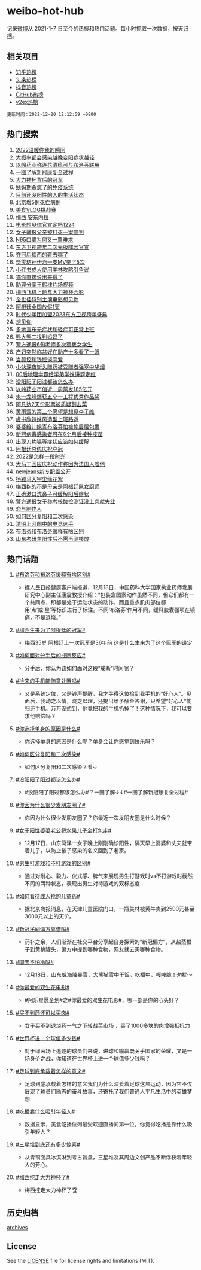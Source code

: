 # weibo-hot-hub

记录[微博](https://www.weibo.com)从 2021-1-7 日至今的热搜和热门话题。每小时抓取一次数据，按天[归档](archives)。

## 相关项目

- [知乎热榜](https://github.com/lonnyzhang423/zhihu-hot-hub)
- [头条热榜](https://github.com/lonnyzhang423/toutiao-hot-hub)
- [抖音热榜](https://github.com/lonnyzhang423/douyin-hot-hub)
- [GitHub热榜](https://github.com/lonnyzhang423/github-hot-hub)
- [v2ex热榜](https://github.com/lonnyzhang423/v2ex-hot-hub)


`更新时间：2022-12-20 12:12:59 +0800`

## 热门搜索

1. [2022温暖你我的瞬间](https://m.weibo.cn/search?containerid=100103type%3D1%26t%3D10%26q%3D%232022%E6%B8%A9%E6%9A%96%E4%BD%A0%E6%88%91%E7%9A%84%E7%9E%AC%E9%97%B4%23&stream_entry_id=51&isnewpage=1&extparam=seat%3D1%26dgr%3D0%26cate%3D10103%26pos%3D0%26c_type%3D51%26filter_type%3Drealtimehot%26display_time%3D1671509577%26pre_seqid%3D1671509577676018868213&luicode=10000011&lfid=106003type%253D25%2526t%253D3%2526disable_hot%253D1%2526filter_type%253Drealtimehot)
1. [大概率都会感染越晚变阳症状越轻](https://m.weibo.cn/search?containerid=100103type%3D1%26t%3D10%26q%3D%23%E5%A4%A7%E6%A6%82%E7%8E%87%E9%83%BD%E4%BC%9A%E6%84%9F%E6%9F%93%E8%B6%8A%E6%99%9A%E5%8F%98%E9%98%B3%E7%97%87%E7%8A%B6%E8%B6%8A%E8%BD%BB%23&stream_entry_id=31&isnewpage=1&extparam=seat%3D1%26dgr%3D0%26realpos%3D1%26pos%3D0%26c_type%3D31%26lcate%3D5001%26band_rank%3D1%26cate%3D5001%26flag%3D2%26q%3D%2523%25E5%25A4%25A7%25E6%25A6%2582%25E7%258E%2587%25E9%2583%25BD%25E4%25BC%259A%25E6%2584%259F%25E6%259F%2593%25E8%25B6%258A%25E6%2599%259A%25E5%258F%2598%25E9%2598%25B3%25E7%2597%2587%25E7%258A%25B6%25E8%25B6%258A%25E8%25BD%25BB%2523%26filter_type%3Drealtimehot%26display_time%3D1671509577%26pre_seqid%3D1671509577676018868213&luicode=10000011&lfid=106003type%253D25%2526t%253D3%2526disable_hot%253D1%2526filter_type%253Drealtimehot)
1. [以岭药业称连花清瘟可与布洛芬联用](https://m.weibo.cn/search?containerid=100103type%3D1%26t%3D10%26q%3D%23%E4%BB%A5%E5%B2%AD%E8%8D%AF%E4%B8%9A%E7%A7%B0%E8%BF%9E%E8%8A%B1%E6%B8%85%E7%98%9F%E5%8F%AF%E4%B8%8E%E5%B8%83%E6%B4%9B%E8%8A%AC%E8%81%94%E7%94%A8%23&stream_entry_id=31&isnewpage=1&extparam=seat%3D1%26dgr%3D0%26realpos%3D2%26pos%3D1%26c_type%3D31%26lcate%3D5001%26band_rank%3D2%26cate%3D5001%26flag%3D0%26q%3D%2523%25E4%25BB%25A5%25E5%25B2%25AD%25E8%258D%25AF%25E4%25B8%259A%25E7%25A7%25B0%25E8%25BF%259E%25E8%258A%25B1%25E6%25B8%2585%25E7%2598%259F%25E5%258F%25AF%25E4%25B8%258E%25E5%25B8%2583%25E6%25B4%259B%25E8%258A%25AC%25E8%2581%2594%25E7%2594%25A8%2523%26filter_type%3Drealtimehot%26display_time%3D1671509577%26pre_seqid%3D1671509577676018868213&luicode=10000011&lfid=106003type%253D25%2526t%253D3%2526disable_hot%253D1%2526filter_type%253Drealtimehot)
1. [一图了解新冠康复全过程](https://m.weibo.cn/search?containerid=100103type%3D1%26t%3D10%26q%3D%23%E4%B8%80%E5%9B%BE%E4%BA%86%E8%A7%A3%E6%96%B0%E5%86%A0%E5%BA%B7%E5%A4%8D%E5%85%A8%E8%BF%87%E7%A8%8B%23&stream_entry_id=31&isnewpage=1&extparam=seat%3D1%26dgr%3D0%26realpos%3D3%26pos%3D2%26c_type%3D31%26lcate%3D5001%26band_rank%3D3%26cate%3D5001%26flag%3D1%26q%3D%2523%25E4%25B8%2580%25E5%259B%25BE%25E4%25BA%2586%25E8%25A7%25A3%25E6%2596%25B0%25E5%2586%25A0%25E5%25BA%25B7%25E5%25A4%258D%25E5%2585%25A8%25E8%25BF%2587%25E7%25A8%258B%2523%26filter_type%3Drealtimehot%26display_time%3D1671509577%26pre_seqid%3D1671509577676018868213&luicode=10000011&lfid=106003type%253D25%2526t%253D3%2526disable_hot%253D1%2526filter_type%253Drealtimehot)
1. [大力神杯背后的冠军](https://m.weibo.cn/search?containerid=100103type%3D1%26t%3D10%26q%3D%23%E5%A4%A7%E5%8A%9B%E7%A5%9E%E6%9D%AF%E8%83%8C%E5%90%8E%E7%9A%84%E5%86%A0%E5%86%9B%23&stream_entry_id=31&isnewpage=1&extparam=seat%3D1%26dgr%3D0%26topic_ad%3D1%26pos%3D3%26c_type%3D31%26lcate%3D5001%26band_rank%3D4%26cate%3D5001%26adid%3D175389%26q%3D%2523%25E5%25A4%25A7%25E5%258A%259B%25E7%25A5%259E%25E6%259D%25AF%25E8%2583%258C%25E5%2590%258E%25E7%259A%2584%25E5%2586%25A0%25E5%2586%259B%2523%26filter_type%3Drealtimehot%26display_time%3D1671509577%26pre_seqid%3D1671509577676018868213&luicode=10000011&lfid=106003type%253D25%2526t%253D3%2526disable_hot%253D1%2526filter_type%253Drealtimehot)
1. [姨妈期杀疯了的免疫系统](https://m.weibo.cn/search?containerid=100103type%3D1%26t%3D10%26q%3D%23%E5%A7%A8%E5%A6%88%E6%9C%9F%E6%9D%80%E7%96%AF%E4%BA%86%E7%9A%84%E5%85%8D%E7%96%AB%E7%B3%BB%E7%BB%9F%23&stream_entry_id=31&isnewpage=1&extparam=seat%3D1%26dgr%3D0%26realpos%3D4%26pos%3D4%26c_type%3D31%26lcate%3D5001%26band_rank%3D4%26cate%3D5001%26flag%3D2%26q%3D%2523%25E5%25A7%25A8%25E5%25A6%2588%25E6%259C%259F%25E6%259D%2580%25E7%2596%25AF%25E4%25BA%2586%25E7%259A%2584%25E5%2585%258D%25E7%2596%25AB%25E7%25B3%25BB%25E7%25BB%259F%2523%26filter_type%3Drealtimehot%26display_time%3D1671509577%26pre_seqid%3D1671509577676018868213&luicode=10000011&lfid=106003type%253D25%2526t%253D3%2526disable_hot%253D1%2526filter_type%253Drealtimehot)
1. [目前还没阳性的人的生活状态](https://m.weibo.cn/search?containerid=100103type%3D1%26t%3D10%26q%3D%23%E7%9B%AE%E5%89%8D%E8%BF%98%E6%B2%A1%E9%98%B3%E6%80%A7%E7%9A%84%E4%BA%BA%E7%9A%84%E7%94%9F%E6%B4%BB%E7%8A%B6%E6%80%81%23&stream_entry_id=31&isnewpage=1&extparam=seat%3D1%26dgr%3D0%26realpos%3D5%26pos%3D5%26c_type%3D31%26lcate%3D5001%26band_rank%3D5%26cate%3D5001%26flag%3D16%26q%3D%2523%25E7%259B%25AE%25E5%2589%258D%25E8%25BF%2598%25E6%25B2%25A1%25E9%2598%25B3%25E6%2580%25A7%25E7%259A%2584%25E4%25BA%25BA%25E7%259A%2584%25E7%2594%259F%25E6%25B4%25BB%25E7%258A%25B6%25E6%2580%2581%2523%26filter_type%3Drealtimehot%26display_time%3D1671509577%26pre_seqid%3D1671509577676018868213&luicode=10000011&lfid=106003type%253D25%2526t%253D3%2526disable_hot%253D1%2526filter_type%253Drealtimehot)
1. [北京增5例死亡病例](https://m.weibo.cn/search?containerid=100103type%3D1%26t%3D10%26q%3D%23%E5%8C%97%E4%BA%AC%E5%A2%9E5%E4%BE%8B%E6%AD%BB%E4%BA%A1%E7%97%85%E4%BE%8B%23&stream_entry_id=31&isnewpage=1&extparam=seat%3D1%26dgr%3D0%26realpos%3D6%26pos%3D6%26c_type%3D31%26lcate%3D5001%26band_rank%3D6%26cate%3D5001%26flag%3D0%26q%3D%2523%25E5%258C%2597%25E4%25BA%25AC%25E5%25A2%259E5%25E4%25BE%258B%25E6%25AD%25BB%25E4%25BA%25A1%25E7%2597%2585%25E4%25BE%258B%2523%26filter_type%3Drealtimehot%26display_time%3D1671509577%26pre_seqid%3D1671509577676018868213&luicode=10000011&lfid=106003type%253D25%2526t%253D3%2526disable_hot%253D1%2526filter_type%253Drealtimehot)
1. [美食VLOG挑战赛](https://m.weibo.cn/search?containerid=100103type%3D1%26t%3D10%26q%3D%23%E7%BE%8E%E9%A3%9FVLOG%E6%8C%91%E6%88%98%E8%B5%9B%23&stream_entry_id=31&isnewpage=1&extparam=seat%3D1%26dgr%3D0%26pos%3D7%26c_type%3D31%26lcate%3D5001%26band_rank%3D7%26cate%3D5001%26adid%3D175484%26q%3D%2523%25E7%25BE%258E%25E9%25A3%259FVLOG%25E6%258C%2591%25E6%2588%2598%25E8%25B5%259B%2523%26filter_type%3Drealtimehot%26display_time%3D1671509577%26pre_seqid%3D1671509577676018868213&luicode=10000011&lfid=106003type%253D25%2526t%253D3%2526disable_hot%253D1%2526filter_type%253Drealtimehot)
1. [梅西 安东内拉](https://m.weibo.cn/search?containerid=100103type%3D1%26t%3D10%26q%3D%E6%A2%85%E8%A5%BF+%E5%AE%89%E4%B8%9C%E5%86%85%E6%8B%89&stream_entry_id=31&isnewpage=1&extparam=seat%3D1%26dgr%3D0%26realpos%3D7%26pos%3D8%26c_type%3D31%26lcate%3D5001%26band_rank%3D7%26cate%3D5001%26flag%3D0%26q%3D%25E6%25A2%2585%25E8%25A5%25BF%2520%25E5%25AE%2589%25E4%25B8%259C%25E5%2586%2585%25E6%258B%2589%26filter_type%3Drealtimehot%26display_time%3D1671509577%26pre_seqid%3D1671509577676018868213&luicode=10000011&lfid=106003type%253D25%2526t%253D3%2526disable_hot%253D1%2526filter_type%253Drealtimehot)
1. [电影想见你官宣定档1224](https://m.weibo.cn/search?containerid=100103type%3D1%26t%3D10%26q%3D%23%E7%94%B5%E5%BD%B1%E6%83%B3%E8%A7%81%E4%BD%A0%E5%AE%98%E5%AE%A3%E5%AE%9A%E6%A1%A31224%23&stream_entry_id=31&isnewpage=1&extparam=seat%3D1%26dgr%3D0%26realpos%3D8%26pos%3D9%26c_type%3D31%26lcate%3D5001%26band_rank%3D8%26cate%3D5001%26flag%3D0%26q%3D%2523%25E7%2594%25B5%25E5%25BD%25B1%25E6%2583%25B3%25E8%25A7%2581%25E4%25BD%25A0%25E5%25AE%2598%25E5%25AE%25A3%25E5%25AE%259A%25E6%25A1%25A31224%2523%26filter_type%3Drealtimehot%26display_time%3D1671509577%26pre_seqid%3D1671509577676018868213&luicode=10000011&lfid=106003type%253D25%2526t%253D3%2526disable_hot%253D1%2526filter_type%253Drealtimehot)
1. [女子举报父亲被打死一案宣判](https://m.weibo.cn/search?containerid=100103type%3D1%26t%3D10%26q%3D%23%E5%A5%B3%E5%AD%90%E4%B8%BE%E6%8A%A5%E7%88%B6%E4%BA%B2%E8%A2%AB%E6%89%93%E6%AD%BB%E4%B8%80%E6%A1%88%E5%AE%A3%E5%88%A4%23&stream_entry_id=31&isnewpage=1&extparam=seat%3D1%26dgr%3D0%26realpos%3D9%26pos%3D10%26c_type%3D31%26lcate%3D5001%26band_rank%3D9%26cate%3D5001%26flag%3D1%26q%3D%2523%25E5%25A5%25B3%25E5%25AD%2590%25E4%25B8%25BE%25E6%258A%25A5%25E7%2588%25B6%25E4%25BA%25B2%25E8%25A2%25AB%25E6%2589%2593%25E6%25AD%25BB%25E4%25B8%2580%25E6%25A1%2588%25E5%25AE%25A3%25E5%2588%25A4%2523%26filter_type%3Drealtimehot%26display_time%3D1671509577%26pre_seqid%3D1671509577676018868213&luicode=10000011&lfid=106003type%253D25%2526t%253D3%2526disable_hot%253D1%2526filter_type%253Drealtimehot)
1. [N95口罩为何又一罩难求](https://m.weibo.cn/search?containerid=100103type%3D1%26t%3D10%26q%3D%23N95%E5%8F%A3%E7%BD%A9%E4%B8%BA%E4%BD%95%E5%8F%88%E4%B8%80%E7%BD%A9%E9%9A%BE%E6%B1%82%23&stream_entry_id=31&isnewpage=1&extparam=seat%3D1%26dgr%3D0%26realpos%3D10%26pos%3D11%26c_type%3D31%26lcate%3D5001%26band_rank%3D10%26cate%3D5001%26flag%3D1%26q%3D%2523N95%25E5%258F%25A3%25E7%25BD%25A9%25E4%25B8%25BA%25E4%25BD%2595%25E5%258F%2588%25E4%25B8%2580%25E7%25BD%25A9%25E9%259A%25BE%25E6%25B1%2582%2523%26filter_type%3Drealtimehot%26display_time%3D1671509577%26pre_seqid%3D1671509577676018868213&luicode=10000011&lfid=106003type%253D25%2526t%253D3%2526disable_hot%253D1%2526filter_type%253Drealtimehot)
1. [东方卫视跨年二次元版阵容官宣](https://m.weibo.cn/search?containerid=100103type%3D1%26t%3D10%26q%3D%23%E4%B8%9C%E6%96%B9%E5%8D%AB%E8%A7%86%E8%B7%A8%E5%B9%B4%E4%BA%8C%E6%AC%A1%E5%85%83%E7%89%88%E9%98%B5%E5%AE%B9%E5%AE%98%E5%AE%A3%23&stream_entry_id=31&isnewpage=1&extparam=seat%3D1%26dgr%3D0%26realpos%3D11%26pos%3D12%26c_type%3D31%26lcate%3D5001%26band_rank%3D11%26cate%3D5001%26flag%3D1%26q%3D%2523%25E4%25B8%259C%25E6%2596%25B9%25E5%258D%25AB%25E8%25A7%2586%25E8%25B7%25A8%25E5%25B9%25B4%25E4%25BA%258C%25E6%25AC%25A1%25E5%2585%2583%25E7%2589%2588%25E9%2598%25B5%25E5%25AE%25B9%25E5%25AE%2598%25E5%25AE%25A3%2523%26filter_type%3Drealtimehot%26display_time%3D1671509577%26pre_seqid%3D1671509577676018868213&luicode=10000011&lfid=106003type%253D25%2526t%253D3%2526disable_hot%253D1%2526filter_type%253Drealtimehot)
1. [夺冠后梅西的鞋去哪了](https://m.weibo.cn/search?containerid=100103type%3D1%26t%3D10%26q%3D%23%E5%A4%BA%E5%86%A0%E5%90%8E%E6%A2%85%E8%A5%BF%E7%9A%84%E9%9E%8B%E5%8E%BB%E5%93%AA%E4%BA%86%23&stream_entry_id=31&isnewpage=1&extparam=seat%3D1%26dgr%3D0%26realpos%3D12%26pos%3D13%26c_type%3D31%26lcate%3D5001%26band_rank%3D12%26cate%3D5001%26flag%3D1%26q%3D%2523%25E5%25A4%25BA%25E5%2586%25A0%25E5%2590%258E%25E6%25A2%2585%25E8%25A5%25BF%25E7%259A%2584%25E9%259E%258B%25E5%258E%25BB%25E5%2593%25AA%25E4%25BA%2586%2523%26filter_type%3Drealtimehot%26display_time%3D1671509577%26pre_seqid%3D1671509577676018868213&luicode=10000011&lfid=106003type%253D25%2526t%253D3%2526disable_hot%253D1%2526filter_type%253Drealtimehot)
1. [毕雯珺孙伊涵一支MV亲了5次](https://m.weibo.cn/search?containerid=100103type%3D1%26t%3D10%26q%3D%23%E6%AF%95%E9%9B%AF%E7%8F%BA%E5%AD%99%E4%BC%8A%E6%B6%B5%E4%B8%80%E6%94%AFMV%E4%BA%B2%E4%BA%865%E6%AC%A1%23&stream_entry_id=31&isnewpage=1&extparam=seat%3D1%26dgr%3D0%26realpos%3D13%26pos%3D14%26c_type%3D31%26lcate%3D5001%26band_rank%3D13%26cate%3D5001%26flag%3D1%26q%3D%2523%25E6%25AF%2595%25E9%259B%25AF%25E7%258F%25BA%25E5%25AD%2599%25E4%25BC%258A%25E6%25B6%25B5%25E4%25B8%2580%25E6%2594%25AFMV%25E4%25BA%25B2%25E4%25BA%25865%25E6%25AC%25A1%2523%26filter_type%3Drealtimehot%26display_time%3D1671509577%26pre_seqid%3D1671509577676018868213&luicode=10000011&lfid=106003type%253D25%2526t%253D3%2526disable_hot%253D1%2526filter_type%253Drealtimehot)
1. [小红书成人使用美林攻略引争议](https://m.weibo.cn/search?containerid=100103type%3D1%26t%3D10%26q%3D%23%E5%B0%8F%E7%BA%A2%E4%B9%A6%E6%88%90%E4%BA%BA%E4%BD%BF%E7%94%A8%E7%BE%8E%E6%9E%97%E6%94%BB%E7%95%A5%E5%BC%95%E4%BA%89%E8%AE%AE%23&stream_entry_id=31&isnewpage=1&extparam=seat%3D1%26dgr%3D0%26realpos%3D14%26pos%3D15%26c_type%3D31%26lcate%3D5001%26band_rank%3D14%26cate%3D5001%26flag%3D2%26q%3D%2523%25E5%25B0%258F%25E7%25BA%25A2%25E4%25B9%25A6%25E6%2588%2590%25E4%25BA%25BA%25E4%25BD%25BF%25E7%2594%25A8%25E7%25BE%258E%25E6%259E%2597%25E6%2594%25BB%25E7%2595%25A5%25E5%25BC%2595%25E4%25BA%2589%25E8%25AE%25AE%2523%26filter_type%3Drealtimehot%26display_time%3D1671509577%26pre_seqid%3D1671509577676018868213&luicode=10000011&lfid=106003type%253D25%2526t%253D3%2526disable_hot%253D1%2526filter_type%253Drealtimehot)
1. [猫你直接说出来得了](https://m.weibo.cn/search?containerid=100103type%3D1%26t%3D10%26q%3D%23%E7%8C%AB%E4%BD%A0%E7%9B%B4%E6%8E%A5%E8%AF%B4%E5%87%BA%E6%9D%A5%E5%BE%97%E4%BA%86%23&stream_entry_id=31&isnewpage=1&extparam=seat%3D1%26dgr%3D0%26realpos%3D15%26pos%3D16%26c_type%3D31%26lcate%3D5001%26band_rank%3D15%26cate%3D5001%26flag%3D1%26q%3D%2523%25E7%258C%25AB%25E4%25BD%25A0%25E7%259B%25B4%25E6%258E%25A5%25E8%25AF%25B4%25E5%2587%25BA%25E6%259D%25A5%25E5%25BE%2597%25E4%25BA%2586%2523%26filter_type%3Drealtimehot%26display_time%3D1671509577%26pre_seqid%3D1671509577676018868213&luicode=10000011&lfid=106003type%253D25%2526t%253D3%2526disable_hot%253D1%2526filter_type%253Drealtimehot)
1. [助理分享王鹤棣片场视频](https://m.weibo.cn/search?containerid=100103type%3D1%26t%3D10%26q%3D%23%E5%8A%A9%E7%90%86%E5%88%86%E4%BA%AB%E7%8E%8B%E9%B9%A4%E6%A3%A3%E7%89%87%E5%9C%BA%E8%A7%86%E9%A2%91%23&stream_entry_id=31&isnewpage=1&extparam=seat%3D1%26dgr%3D0%26realpos%3D16%26pos%3D17%26c_type%3D31%26lcate%3D5001%26band_rank%3D16%26cate%3D5001%26flag%3D1%26q%3D%2523%25E5%258A%25A9%25E7%2590%2586%25E5%2588%2586%25E4%25BA%25AB%25E7%258E%258B%25E9%25B9%25A4%25E6%25A3%25A3%25E7%2589%2587%25E5%259C%25BA%25E8%25A7%2586%25E9%25A2%2591%2523%26filter_type%3Drealtimehot%26display_time%3D1671509577%26pre_seqid%3D1671509577676018868213&luicode=10000011&lfid=106003type%253D25%2526t%253D3%2526disable_hot%253D1%2526filter_type%253Drealtimehot)
1. [梅西飞机上晒与大力神杯合影](https://m.weibo.cn/search?containerid=100103type%3D1%26t%3D10%26q%3D%23%E6%A2%85%E8%A5%BF%E9%A3%9E%E6%9C%BA%E4%B8%8A%E6%99%92%E4%B8%8E%E5%A4%A7%E5%8A%9B%E7%A5%9E%E6%9D%AF%E5%90%88%E5%BD%B1%23&stream_entry_id=31&isnewpage=1&extparam=seat%3D1%26dgr%3D0%26realpos%3D17%26pos%3D18%26c_type%3D31%26lcate%3D5001%26band_rank%3D17%26cate%3D5001%26flag%3D0%26q%3D%2523%25E6%25A2%2585%25E8%25A5%25BF%25E9%25A3%259E%25E6%259C%25BA%25E4%25B8%258A%25E6%2599%2592%25E4%25B8%258E%25E5%25A4%25A7%25E5%258A%259B%25E7%25A5%259E%25E6%259D%25AF%25E5%2590%2588%25E5%25BD%25B1%2523%26filter_type%3Drealtimehot%26display_time%3D1671509577%26pre_seqid%3D1671509577676018868213&luicode=10000011&lfid=106003type%253D25%2526t%253D3%2526disable_hot%253D1%2526filter_type%253Drealtimehot)
1. [金世佳特别主演电影想见你](https://m.weibo.cn/search?containerid=100103type%3D1%26t%3D10%26q%3D%23%E9%87%91%E4%B8%96%E4%BD%B3%E7%89%B9%E5%88%AB%E4%B8%BB%E6%BC%94%E7%94%B5%E5%BD%B1%E6%83%B3%E8%A7%81%E4%BD%A0%23&stream_entry_id=31&isnewpage=1&extparam=seat%3D1%26dgr%3D0%26realpos%3D18%26pos%3D19%26c_type%3D31%26lcate%3D5001%26band_rank%3D18%26cate%3D5001%26flag%3D0%26q%3D%2523%25E9%2587%2591%25E4%25B8%2596%25E4%25BD%25B3%25E7%2589%25B9%25E5%2588%25AB%25E4%25B8%25BB%25E6%25BC%2594%25E7%2594%25B5%25E5%25BD%25B1%25E6%2583%25B3%25E8%25A7%2581%25E4%25BD%25A0%2523%26filter_type%3Drealtimehot%26display_time%3D1671509577%26pre_seqid%3D1671509577676018868213&luicode=10000011&lfid=106003type%253D25%2526t%253D3%2526disable_hot%253D1%2526filter_type%253Drealtimehot)
1. [阿根廷全国放假1天](https://m.weibo.cn/search?containerid=100103type%3D1%26t%3D10%26q%3D%23%E9%98%BF%E6%A0%B9%E5%BB%B7%E5%85%A8%E5%9B%BD%E6%94%BE%E5%81%871%E5%A4%A9%23&stream_entry_id=31&isnewpage=1&extparam=seat%3D1%26dgr%3D0%26realpos%3D19%26pos%3D20%26c_type%3D31%26lcate%3D5001%26band_rank%3D19%26cate%3D5001%26flag%3D0%26q%3D%2523%25E9%2598%25BF%25E6%25A0%25B9%25E5%25BB%25B7%25E5%2585%25A8%25E5%259B%25BD%25E6%2594%25BE%25E5%2581%25871%25E5%25A4%25A9%2523%26filter_type%3Drealtimehot%26display_time%3D1671509577%26pre_seqid%3D1671509577676018868213&luicode=10000011&lfid=106003type%253D25%2526t%253D3%2526disable_hot%253D1%2526filter_type%253Drealtimehot)
1. [时代少年团加盟2023东方卫视跨年盛典](https://m.weibo.cn/search?containerid=100103type%3D1%26t%3D10%26q%3D%23%E6%97%B6%E4%BB%A3%E5%B0%91%E5%B9%B4%E5%9B%A2%E5%8A%A0%E7%9B%9F2023%E4%B8%9C%E6%96%B9%E5%8D%AB%E8%A7%86%E8%B7%A8%E5%B9%B4%E7%9B%9B%E5%85%B8%23&stream_entry_id=31&isnewpage=1&extparam=seat%3D1%26dgr%3D0%26realpos%3D20%26pos%3D21%26c_type%3D31%26lcate%3D5001%26band_rank%3D20%26cate%3D5001%26flag%3D1%26q%3D%2523%25E6%2597%25B6%25E4%25BB%25A3%25E5%25B0%2591%25E5%25B9%25B4%25E5%259B%25A2%25E5%258A%25A0%25E7%259B%259F2023%25E4%25B8%259C%25E6%2596%25B9%25E5%258D%25AB%25E8%25A7%2586%25E8%25B7%25A8%25E5%25B9%25B4%25E7%259B%259B%25E5%2585%25B8%2523%26filter_type%3Drealtimehot%26display_time%3D1671509577%26pre_seqid%3D1671509577676018868213&luicode=10000011&lfid=106003type%253D25%2526t%253D3%2526disable_hot%253D1%2526filter_type%253Drealtimehot)
1. [想见你](https://m.weibo.cn/search?containerid=100103type%3D1%26t%3D10%26q%3D%E6%83%B3%E8%A7%81%E4%BD%A0&stream_entry_id=31&isnewpage=1&extparam=seat%3D1%26dgr%3D0%26realpos%3D21%26pos%3D22%26c_type%3D31%26lcate%3D5001%26band_rank%3D21%26cate%3D5001%26flag%3D0%26q%3D%25E6%2583%25B3%25E8%25A7%2581%25E4%25BD%25A0%26filter_type%3Drealtimehot%26display_time%3D1671509577%26pre_seqid%3D1671509577676018868213&luicode=10000011&lfid=106003type%253D25%2526t%253D3%2526disable_hot%253D1%2526filter_type%253Drealtimehot)
1. [多地宣布无症状和轻症可正常上班](https://m.weibo.cn/search?containerid=100103type%3D1%26t%3D10%26q%3D%23%E5%A4%9A%E5%9C%B0%E5%AE%A3%E5%B8%83%E6%97%A0%E7%97%87%E7%8A%B6%E5%92%8C%E8%BD%BB%E7%97%87%E5%8F%AF%E6%AD%A3%E5%B8%B8%E4%B8%8A%E7%8F%AD%23&stream_entry_id=31&isnewpage=1&extparam=seat%3D1%26dgr%3D0%26realpos%3D22%26pos%3D23%26c_type%3D31%26lcate%3D5001%26band_rank%3D22%26cate%3D5001%26flag%3D0%26q%3D%2523%25E5%25A4%259A%25E5%259C%25B0%25E5%25AE%25A3%25E5%25B8%2583%25E6%2597%25A0%25E7%2597%2587%25E7%258A%25B6%25E5%2592%258C%25E8%25BD%25BB%25E7%2597%2587%25E5%258F%25AF%25E6%25AD%25A3%25E5%25B8%25B8%25E4%25B8%258A%25E7%258F%25AD%2523%26filter_type%3Drealtimehot%26display_time%3D1671509577%26pre_seqid%3D1671509577676018868213&luicode=10000011&lfid=106003type%253D25%2526t%253D3%2526disable_hot%253D1%2526filter_type%253Drealtimehot)
1. [熊大熊二找到妈妈了](https://m.weibo.cn/search?containerid=100103type%3D1%26t%3D10%26q%3D%23%E7%86%8A%E5%A4%A7%E7%86%8A%E4%BA%8C%E6%89%BE%E5%88%B0%E5%A6%88%E5%A6%88%E4%BA%86%23&stream_entry_id=31&isnewpage=1&extparam=seat%3D1%26dgr%3D0%26realpos%3D23%26pos%3D24%26c_type%3D31%26lcate%3D5001%26band_rank%3D23%26cate%3D5001%26flag%3D1%26q%3D%2523%25E7%2586%258A%25E5%25A4%25A7%25E7%2586%258A%25E4%25BA%258C%25E6%2589%25BE%25E5%2588%25B0%25E5%25A6%2588%25E5%25A6%2588%25E4%25BA%2586%2523%26filter_type%3Drealtimehot%26display_time%3D1671509577%26pre_seqid%3D1671509577676018868213&luicode=10000011&lfid=106003type%253D25%2526t%253D3%2526disable_hot%253D1%2526filter_type%253Drealtimehot)
1. [警方通报6旬老师多次猥亵女学生](https://m.weibo.cn/search?containerid=100103type%3D1%26t%3D10%26q%3D%23%E8%AD%A6%E6%96%B9%E9%80%9A%E6%8A%A56%E6%97%AC%E8%80%81%E5%B8%88%E5%A4%9A%E6%AC%A1%E7%8C%A5%E4%BA%B5%E5%A5%B3%E5%AD%A6%E7%94%9F%23&stream_entry_id=31&isnewpage=1&extparam=seat%3D1%26dgr%3D0%26realpos%3D24%26pos%3D25%26c_type%3D31%26lcate%3D5001%26band_rank%3D24%26cate%3D5001%26flag%3D1%26q%3D%2523%25E8%25AD%25A6%25E6%2596%25B9%25E9%2580%259A%25E6%258A%25A56%25E6%2597%25AC%25E8%2580%2581%25E5%25B8%2588%25E5%25A4%259A%25E6%25AC%25A1%25E7%258C%25A5%25E4%25BA%25B5%25E5%25A5%25B3%25E5%25AD%25A6%25E7%2594%259F%2523%26filter_type%3Drealtimehot%26display_time%3D1671509577%26pre_seqid%3D1671509577676018868213&luicode=10000011&lfid=106003type%253D25%2526t%253D3%2526disable_hot%253D1%2526filter_type%253Drealtimehot)
1. [产妇突然临盆好在助产士多看了一眼](https://m.weibo.cn/search?containerid=100103type%3D1%26t%3D10%26q%3D%23%E4%BA%A7%E5%A6%87%E7%AA%81%E7%84%B6%E4%B8%B4%E7%9B%86%E5%A5%BD%E5%9C%A8%E5%8A%A9%E4%BA%A7%E5%A3%AB%E5%A4%9A%E7%9C%8B%E4%BA%86%E4%B8%80%E7%9C%BC%23&stream_entry_id=31&isnewpage=1&extparam=seat%3D1%26dgr%3D0%26realpos%3D25%26pos%3D26%26c_type%3D31%26lcate%3D5001%26band_rank%3D25%26cate%3D5001%26flag%3D0%26q%3D%2523%25E4%25BA%25A7%25E5%25A6%2587%25E7%25AA%2581%25E7%2584%25B6%25E4%25B8%25B4%25E7%259B%2586%25E5%25A5%25BD%25E5%259C%25A8%25E5%258A%25A9%25E4%25BA%25A7%25E5%25A3%25AB%25E5%25A4%259A%25E7%259C%258B%25E4%25BA%2586%25E4%25B8%2580%25E7%259C%25BC%2523%26filter_type%3Drealtimehot%26display_time%3D1671509577%26pre_seqid%3D1671509577676018868213&luicode=10000011&lfid=106003type%253D25%2526t%253D3%2526disable_hot%253D1%2526filter_type%253Drealtimehot)
1. [当颜控和钱控谈恋爱](https://m.weibo.cn/search?containerid=100103type%3D1%26t%3D10%26q%3D%23%E5%BD%93%E9%A2%9C%E6%8E%A7%E5%92%8C%E9%92%B1%E6%8E%A7%E8%B0%88%E6%81%8B%E7%88%B1%23&stream_entry_id=31&isnewpage=1&extparam=seat%3D1%26dgr%3D0%26realpos%3D26%26pos%3D27%26c_type%3D31%26lcate%3D5001%26band_rank%3D26%26cate%3D5001%26flag%3D0%26q%3D%2523%25E5%25BD%2593%25E9%25A2%259C%25E6%258E%25A7%25E5%2592%258C%25E9%2592%25B1%25E6%258E%25A7%25E8%25B0%2588%25E6%2581%258B%25E7%2588%25B1%2523%26filter_type%3Drealtimehot%26display_time%3D1671509577%26pre_seqid%3D1671509577676018868213&luicode=10000011&lfid=106003type%253D25%2526t%253D3%2526disable_hot%253D1%2526filter_type%253Drealtimehot)
1. [小伙深夜街头赠药被受赠者强塞中华烟](https://m.weibo.cn/search?containerid=100103type%3D1%26t%3D10%26q%3D%23%E5%B0%8F%E4%BC%99%E6%B7%B1%E5%A4%9C%E8%A1%97%E5%A4%B4%E8%B5%A0%E8%8D%AF%E8%A2%AB%E5%8F%97%E8%B5%A0%E8%80%85%E5%BC%BA%E5%A1%9E%E4%B8%AD%E5%8D%8E%E7%83%9F%23&stream_entry_id=31&isnewpage=1&extparam=seat%3D1%26dgr%3D0%26realpos%3D27%26pos%3D28%26c_type%3D31%26lcate%3D5001%26band_rank%3D27%26cate%3D5001%26flag%3D0%26q%3D%2523%25E5%25B0%258F%25E4%25BC%2599%25E6%25B7%25B1%25E5%25A4%259C%25E8%25A1%2597%25E5%25A4%25B4%25E8%25B5%25A0%25E8%258D%25AF%25E8%25A2%25AB%25E5%258F%2597%25E8%25B5%25A0%25E8%2580%2585%25E5%25BC%25BA%25E5%25A1%259E%25E4%25B8%25AD%25E5%258D%258E%25E7%2583%259F%2523%26filter_type%3Drealtimehot%26display_time%3D1671509577%26pre_seqid%3D1671509577676018868213&luicode=10000011&lfid=106003type%253D25%2526t%253D3%2526disable_hot%253D1%2526filter_type%253Drealtimehot)
1. [00后地理学霸给学弟学妹讲题走红](https://m.weibo.cn/search?containerid=100103type%3D1%26t%3D10%26q%3D%2300%E5%90%8E%E5%9C%B0%E7%90%86%E5%AD%A6%E9%9C%B8%E7%BB%99%E5%AD%A6%E5%BC%9F%E5%AD%A6%E5%A6%B9%E8%AE%B2%E9%A2%98%E8%B5%B0%E7%BA%A2%23&stream_entry_id=31&isnewpage=1&extparam=seat%3D1%26dgr%3D0%26realpos%3D28%26pos%3D29%26c_type%3D31%26lcate%3D5001%26band_rank%3D28%26cate%3D5001%26flag%3D1%26q%3D%252300%25E5%2590%258E%25E5%259C%25B0%25E7%2590%2586%25E5%25AD%25A6%25E9%259C%25B8%25E7%25BB%2599%25E5%25AD%25A6%25E5%25BC%259F%25E5%25AD%25A6%25E5%25A6%25B9%25E8%25AE%25B2%25E9%25A2%2598%25E8%25B5%25B0%25E7%25BA%25A2%2523%26filter_type%3Drealtimehot%26display_time%3D1671509577%26pre_seqid%3D1671509577676018868213&luicode=10000011&lfid=106003type%253D25%2526t%253D3%2526disable_hot%253D1%2526filter_type%253Drealtimehot)
1. [没阳阳了阳过都该怎么办](https://m.weibo.cn/search?containerid=100103type%3D1%26t%3D10%26q%3D%23%E6%B2%A1%E9%98%B3%E9%98%B3%E4%BA%86%E9%98%B3%E8%BF%87%E9%83%BD%E8%AF%A5%E6%80%8E%E4%B9%88%E5%8A%9E%23&stream_entry_id=31&isnewpage=1&extparam=seat%3D1%26dgr%3D0%26realpos%3D29%26pos%3D30%26c_type%3D31%26lcate%3D5001%26band_rank%3D29%26cate%3D5001%26flag%3D0%26q%3D%2523%25E6%25B2%25A1%25E9%2598%25B3%25E9%2598%25B3%25E4%25BA%2586%25E9%2598%25B3%25E8%25BF%2587%25E9%2583%25BD%25E8%25AF%25A5%25E6%2580%258E%25E4%25B9%2588%25E5%258A%259E%2523%26filter_type%3Drealtimehot%26display_time%3D1671509577%26pre_seqid%3D1671509577676018868213&luicode=10000011&lfid=106003type%253D25%2526t%253D3%2526disable_hot%253D1%2526filter_type%253Drealtimehot)
1. [以岭药业市值近一周蒸发185亿元](https://m.weibo.cn/search?containerid=100103type%3D1%26t%3D10%26q%3D%23%E4%BB%A5%E5%B2%AD%E8%8D%AF%E4%B8%9A%E5%B8%82%E5%80%BC%E8%BF%91%E4%B8%80%E5%91%A8%E8%92%B8%E5%8F%91185%E4%BA%BF%E5%85%83%23&stream_entry_id=31&isnewpage=1&extparam=seat%3D1%26dgr%3D0%26realpos%3D30%26pos%3D31%26c_type%3D31%26lcate%3D5001%26band_rank%3D30%26cate%3D5001%26flag%3D0%26q%3D%2523%25E4%25BB%25A5%25E5%25B2%25AD%25E8%258D%25AF%25E4%25B8%259A%25E5%25B8%2582%25E5%2580%25BC%25E8%25BF%2591%25E4%25B8%2580%25E5%2591%25A8%25E8%2592%25B8%25E5%258F%2591185%25E4%25BA%25BF%25E5%2585%2583%2523%26filter_type%3Drealtimehot%26display_time%3D1671509577%26pre_seqid%3D1671509577676018868213&luicode=10000011&lfid=106003type%253D25%2526t%253D3%2526disable_hot%253D1%2526filter_type%253Drealtimehot)
1. [朱一龙峰爆获五个一工程优秀作品奖](https://m.weibo.cn/search?containerid=100103type%3D1%26t%3D10%26q%3D%23%E6%9C%B1%E4%B8%80%E9%BE%99%E5%B3%B0%E7%88%86%E8%8E%B7%E4%BA%94%E4%B8%AA%E4%B8%80%E5%B7%A5%E7%A8%8B%E4%BC%98%E7%A7%80%E4%BD%9C%E5%93%81%E5%A5%96%23&stream_entry_id=31&isnewpage=1&extparam=seat%3D1%26dgr%3D0%26realpos%3D31%26pos%3D32%26c_type%3D31%26lcate%3D5001%26band_rank%3D31%26cate%3D5001%26flag%3D1%26q%3D%2523%25E6%259C%25B1%25E4%25B8%2580%25E9%25BE%2599%25E5%25B3%25B0%25E7%2588%2586%25E8%258E%25B7%25E4%25BA%2594%25E4%25B8%25AA%25E4%25B8%2580%25E5%25B7%25A5%25E7%25A8%258B%25E4%25BC%2598%25E7%25A7%2580%25E4%25BD%259C%25E5%2593%2581%25E5%25A5%2596%2523%26filter_type%3Drealtimehot%26display_time%3D1671509577%26pre_seqid%3D1671509577676018868213&luicode=10000011&lfid=106003type%253D25%2526t%253D3%2526disable_hot%253D1%2526filter_type%253Drealtimehot)
1. [阿凡达2天价影票被质疑割韭菜](https://m.weibo.cn/search?containerid=100103type%3D1%26t%3D10%26q%3D%23%E9%98%BF%E5%87%A1%E8%BE%BE2%E5%A4%A9%E4%BB%B7%E5%BD%B1%E7%A5%A8%E8%A2%AB%E8%B4%A8%E7%96%91%E5%89%B2%E9%9F%AD%E8%8F%9C%23&stream_entry_id=31&isnewpage=1&extparam=seat%3D1%26dgr%3D0%26realpos%3D32%26pos%3D33%26c_type%3D31%26lcate%3D5001%26band_rank%3D32%26cate%3D5001%26flag%3D1%26q%3D%2523%25E9%2598%25BF%25E5%2587%25A1%25E8%25BE%25BE2%25E5%25A4%25A9%25E4%25BB%25B7%25E5%25BD%25B1%25E7%25A5%25A8%25E8%25A2%25AB%25E8%25B4%25A8%25E7%2596%2591%25E5%2589%25B2%25E9%259F%25AD%25E8%258F%259C%2523%26filter_type%3Drealtimehot%26display_time%3D1671509577%26pre_seqid%3D1671509577676018868213&luicode=10000011&lfid=106003type%253D25%2526t%253D3%2526disable_hot%253D1%2526filter_type%253Drealtimehot)
1. [黄雨萱的第三个愿望是想见李子维](https://m.weibo.cn/search?containerid=100103type%3D1%26t%3D10%26q%3D%23%E9%BB%84%E9%9B%A8%E8%90%B1%E7%9A%84%E7%AC%AC%E4%B8%89%E4%B8%AA%E6%84%BF%E6%9C%9B%E6%98%AF%E6%83%B3%E8%A7%81%E6%9D%8E%E5%AD%90%E7%BB%B4%23&stream_entry_id=31&isnewpage=1&extparam=seat%3D1%26dgr%3D0%26realpos%3D33%26pos%3D34%26c_type%3D31%26lcate%3D5001%26band_rank%3D33%26cate%3D5001%26flag%3D1%26q%3D%2523%25E9%25BB%2584%25E9%259B%25A8%25E8%2590%25B1%25E7%259A%2584%25E7%25AC%25AC%25E4%25B8%2589%25E4%25B8%25AA%25E6%2584%25BF%25E6%259C%259B%25E6%2598%25AF%25E6%2583%25B3%25E8%25A7%2581%25E6%259D%258E%25E5%25AD%2590%25E7%25BB%25B4%2523%26filter_type%3Drealtimehot%26display_time%3D1671509577%26pre_seqid%3D1671509577676018868213&luicode=10000011&lfid=106003type%253D25%2526t%253D3%2526disable_hot%253D1%2526filter_type%253Drealtimehot)
1. [虞书欣辣妹风造型上班路透](https://m.weibo.cn/search?containerid=100103type%3D1%26t%3D10%26q%3D%23%E8%99%9E%E4%B9%A6%E6%AC%A3%E8%BE%A3%E5%A6%B9%E9%A3%8E%E9%80%A0%E5%9E%8B%E4%B8%8A%E7%8F%AD%E8%B7%AF%E9%80%8F%23&stream_entry_id=31&isnewpage=1&extparam=seat%3D1%26dgr%3D0%26realpos%3D34%26pos%3D35%26c_type%3D31%26lcate%3D5001%26band_rank%3D34%26cate%3D5001%26flag%3D1%26q%3D%2523%25E8%2599%259E%25E4%25B9%25A6%25E6%25AC%25A3%25E8%25BE%25A3%25E5%25A6%25B9%25E9%25A3%258E%25E9%2580%25A0%25E5%259E%258B%25E4%25B8%258A%25E7%258F%25AD%25E8%25B7%25AF%25E9%2580%258F%2523%26filter_type%3Drealtimehot%26display_time%3D1671509577%26pre_seqid%3D1671509577676018868213&luicode=10000011&lfid=106003type%253D25%2526t%253D3%2526disable_hot%253D1%2526filter_type%253Drealtimehot)
1. [婆婆给儿媳寄布洛芬怕被偷层层包裹](https://m.weibo.cn/search?containerid=100103type%3D1%26t%3D10%26q%3D%23%E5%A9%86%E5%A9%86%E7%BB%99%E5%84%BF%E5%AA%B3%E5%AF%84%E5%B8%83%E6%B4%9B%E8%8A%AC%E6%80%95%E8%A2%AB%E5%81%B7%E5%B1%82%E5%B1%82%E5%8C%85%E8%A3%B9%23&stream_entry_id=31&isnewpage=1&extparam=seat%3D1%26dgr%3D0%26realpos%3D35%26pos%3D36%26c_type%3D31%26lcate%3D5001%26band_rank%3D35%26cate%3D5001%26flag%3D0%26q%3D%2523%25E5%25A9%2586%25E5%25A9%2586%25E7%25BB%2599%25E5%2584%25BF%25E5%25AA%25B3%25E5%25AF%2584%25E5%25B8%2583%25E6%25B4%259B%25E8%258A%25AC%25E6%2580%2595%25E8%25A2%25AB%25E5%2581%25B7%25E5%25B1%2582%25E5%25B1%2582%25E5%258C%2585%25E8%25A3%25B9%2523%26filter_type%3Drealtimehot%26display_time%3D1671509577%26pre_seqid%3D1671509577676018868213&luicode=10000011&lfid=106003type%253D25%2526t%253D3%2526disable_hot%253D1%2526filter_type%253Drealtimehot)
1. [新冠病毒感染者可在6个月后接种疫苗](https://m.weibo.cn/search?containerid=100103type%3D1%26t%3D10%26q%3D%23%E6%96%B0%E5%86%A0%E7%97%85%E6%AF%92%E6%84%9F%E6%9F%93%E8%80%85%E5%8F%AF%E5%9C%A86%E4%B8%AA%E6%9C%88%E5%90%8E%E6%8E%A5%E7%A7%8D%E7%96%AB%E8%8B%97%23&stream_entry_id=31&isnewpage=1&extparam=seat%3D1%26dgr%3D0%26realpos%3D36%26pos%3D37%26c_type%3D31%26lcate%3D5001%26band_rank%3D36%26cate%3D5001%26flag%3D1%26q%3D%2523%25E6%2596%25B0%25E5%2586%25A0%25E7%2597%2585%25E6%25AF%2592%25E6%2584%259F%25E6%259F%2593%25E8%2580%2585%25E5%258F%25AF%25E5%259C%25A86%25E4%25B8%25AA%25E6%259C%2588%25E5%2590%258E%25E6%258E%25A5%25E7%25A7%258D%25E7%2596%25AB%25E8%258B%2597%2523%26filter_type%3Drealtimehot%26display_time%3D1671509577%26pre_seqid%3D1671509577676018868213&luicode=10000011&lfid=106003type%253D25%2526t%253D3%2526disable_hot%253D1%2526filter_type%253Drealtimehot)
1. [出现刀片嗓等症状应该如何缓解](https://m.weibo.cn/search?containerid=100103type%3D1%26t%3D10%26q%3D%23%E5%87%BA%E7%8E%B0%E5%88%80%E7%89%87%E5%97%93%E7%AD%89%E7%97%87%E7%8A%B6%E5%BA%94%E8%AF%A5%E5%A6%82%E4%BD%95%E7%BC%93%E8%A7%A3%23&stream_entry_id=31&isnewpage=1&extparam=seat%3D1%26dgr%3D0%26realpos%3D37%26pos%3D38%26c_type%3D31%26lcate%3D5001%26band_rank%3D37%26cate%3D5001%26flag%3D0%26q%3D%2523%25E5%2587%25BA%25E7%258E%25B0%25E5%2588%2580%25E7%2589%2587%25E5%2597%2593%25E7%25AD%2589%25E7%2597%2587%25E7%258A%25B6%25E5%25BA%2594%25E8%25AF%25A5%25E5%25A6%2582%25E4%25BD%2595%25E7%25BC%2593%25E8%25A7%25A3%2523%26filter_type%3Drealtimehot%26display_time%3D1671509577%26pre_seqid%3D1671509577676018868213&luicode=10000011&lfid=106003type%253D25%2526t%253D3%2526disable_hot%253D1%2526filter_type%253Drealtimehot)
1. [阿根廷总统庆祝夺冠](https://m.weibo.cn/search?containerid=100103type%3D1%26t%3D10%26q%3D%23%E9%98%BF%E6%A0%B9%E5%BB%B7%E6%80%BB%E7%BB%9F%E5%BA%86%E7%A5%9D%E5%A4%BA%E5%86%A0%23&stream_entry_id=31&isnewpage=1&extparam=seat%3D1%26dgr%3D0%26realpos%3D38%26pos%3D39%26c_type%3D31%26lcate%3D5001%26band_rank%3D38%26cate%3D5001%26flag%3D0%26q%3D%2523%25E9%2598%25BF%25E6%25A0%25B9%25E5%25BB%25B7%25E6%2580%25BB%25E7%25BB%259F%25E5%25BA%2586%25E7%25A5%259D%25E5%25A4%25BA%25E5%2586%25A0%2523%26filter_type%3Drealtimehot%26display_time%3D1671509577%26pre_seqid%3D1671509577676018868213&luicode=10000011&lfid=106003type%253D25%2526t%253D3%2526disable_hot%253D1%2526filter_type%253Drealtimehot)
1. [2022是怎样一段时光](https://m.weibo.cn/search?containerid=100103type%3D1%26t%3D10%26q%3D%232022%E6%98%AF%E6%80%8E%E6%A0%B7%E4%B8%80%E6%AE%B5%E6%97%B6%E5%85%89%23&stream_entry_id=31&isnewpage=1&extparam=seat%3D1%26dgr%3D0%26realpos%3D39%26pos%3D40%26c_type%3D31%26lcate%3D5001%26band_rank%3D39%26cate%3D5001%26flag%3D1%26q%3D%25232022%25E6%2598%25AF%25E6%2580%258E%25E6%25A0%25B7%25E4%25B8%2580%25E6%25AE%25B5%25E6%2597%25B6%25E5%2585%2589%2523%26filter_type%3Drealtimehot%26display_time%3D1671509577%26pre_seqid%3D1671509577676018868213&luicode=10000011&lfid=106003type%253D25%2526t%253D3%2526disable_hot%253D1%2526filter_type%253Drealtimehot)
1. [大马丁回应庆祝动作称因为法国人嘘他](https://m.weibo.cn/search?containerid=100103type%3D1%26t%3D10%26q%3D%23%E5%A4%A7%E9%A9%AC%E4%B8%81%E5%9B%9E%E5%BA%94%E5%BA%86%E7%A5%9D%E5%8A%A8%E4%BD%9C%E7%A7%B0%E5%9B%A0%E4%B8%BA%E6%B3%95%E5%9B%BD%E4%BA%BA%E5%98%98%E4%BB%96%23&stream_entry_id=31&isnewpage=1&extparam=seat%3D1%26dgr%3D0%26realpos%3D40%26pos%3D41%26c_type%3D31%26lcate%3D5001%26band_rank%3D40%26cate%3D5001%26flag%3D0%26q%3D%2523%25E5%25A4%25A7%25E9%25A9%25AC%25E4%25B8%2581%25E5%259B%259E%25E5%25BA%2594%25E5%25BA%2586%25E7%25A5%259D%25E5%258A%25A8%25E4%25BD%259C%25E7%25A7%25B0%25E5%259B%25A0%25E4%25B8%25BA%25E6%25B3%2595%25E5%259B%25BD%25E4%25BA%25BA%25E5%2598%2598%25E4%25BB%2596%2523%26filter_type%3Drealtimehot%26display_time%3D1671509577%26pre_seqid%3D1671509577676018868213&luicode=10000011&lfid=106003type%253D25%2526t%253D3%2526disable_hot%253D1%2526filter_type%253Drealtimehot)
1. [newjeans新专配置公开](https://m.weibo.cn/search?containerid=100103type%3D1%26t%3D10%26q%3D%23newjeans%E6%96%B0%E4%B8%93%E9%85%8D%E7%BD%AE%E5%85%AC%E5%BC%80%23&stream_entry_id=31&isnewpage=1&extparam=seat%3D1%26dgr%3D0%26realpos%3D41%26pos%3D42%26c_type%3D31%26lcate%3D5001%26band_rank%3D41%26cate%3D5001%26flag%3D1%26q%3D%2523newjeans%25E6%2596%25B0%25E4%25B8%2593%25E9%2585%258D%25E7%25BD%25AE%25E5%2585%25AC%25E5%25BC%2580%2523%26filter_type%3Drealtimehot%26display_time%3D1671509577%26pre_seqid%3D1671509577676018868213&luicode=10000011&lfid=106003type%253D25%2526t%253D3%2526disable_hot%253D1%2526filter_type%253Drealtimehot)
1. [杨颖马天宇尘缘花絮](https://m.weibo.cn/search?containerid=100103type%3D1%26t%3D10%26q%3D%23%E6%9D%A8%E9%A2%96%E9%A9%AC%E5%A4%A9%E5%AE%87%E5%B0%98%E7%BC%98%E8%8A%B1%E7%B5%AE%23&stream_entry_id=31&isnewpage=1&extparam=seat%3D1%26dgr%3D0%26realpos%3D42%26pos%3D43%26c_type%3D31%26lcate%3D5001%26band_rank%3D42%26cate%3D5001%26flag%3D1%26q%3D%2523%25E6%259D%25A8%25E9%25A2%2596%25E9%25A9%25AC%25E5%25A4%25A9%25E5%25AE%2587%25E5%25B0%2598%25E7%25BC%2598%25E8%258A%25B1%25E7%25B5%25AE%2523%26filter_type%3Drealtimehot%26display_time%3D1671509577%26pre_seqid%3D1671509577676018868213&luicode=10000011&lfid=106003type%253D25%2526t%253D3%2526disable_hot%253D1%2526filter_type%253Drealtimehot)
1. [梅西抱的不是母亲是阿根廷队女厨师](https://m.weibo.cn/search?containerid=100103type%3D1%26t%3D10%26q%3D%23%E6%A2%85%E8%A5%BF%E6%8A%B1%E7%9A%84%E4%B8%8D%E6%98%AF%E6%AF%8D%E4%BA%B2%E6%98%AF%E9%98%BF%E6%A0%B9%E5%BB%B7%E9%98%9F%E5%A5%B3%E5%8E%A8%E5%B8%88%23&stream_entry_id=31&isnewpage=1&extparam=seat%3D1%26dgr%3D0%26realpos%3D43%26pos%3D44%26c_type%3D31%26lcate%3D5001%26band_rank%3D43%26cate%3D5001%26flag%3D0%26q%3D%2523%25E6%25A2%2585%25E8%25A5%25BF%25E6%258A%25B1%25E7%259A%2584%25E4%25B8%258D%25E6%2598%25AF%25E6%25AF%258D%25E4%25BA%25B2%25E6%2598%25AF%25E9%2598%25BF%25E6%25A0%25B9%25E5%25BB%25B7%25E9%2598%259F%25E5%25A5%25B3%25E5%258E%25A8%25E5%25B8%2588%2523%26filter_type%3Drealtimehot%26display_time%3D1671509577%26pre_seqid%3D1671509577676018868213&luicode=10000011&lfid=106003type%253D25%2526t%253D3%2526disable_hot%253D1%2526filter_type%253Drealtimehot)
1. [正确漱口洗鼻子可缓解阳后症状](https://m.weibo.cn/search?containerid=100103type%3D1%26t%3D10%26q%3D%23%E6%AD%A3%E7%A1%AE%E6%BC%B1%E5%8F%A3%E6%B4%97%E9%BC%BB%E5%AD%90%E5%8F%AF%E7%BC%93%E8%A7%A3%E9%98%B3%E5%90%8E%E7%97%87%E7%8A%B6%23&stream_entry_id=31&isnewpage=1&extparam=seat%3D1%26dgr%3D0%26realpos%3D44%26pos%3D45%26c_type%3D31%26lcate%3D5001%26band_rank%3D44%26cate%3D5001%26flag%3D1%26q%3D%2523%25E6%25AD%25A3%25E7%25A1%25AE%25E6%25BC%25B1%25E5%258F%25A3%25E6%25B4%2597%25E9%25BC%25BB%25E5%25AD%2590%25E5%258F%25AF%25E7%25BC%2593%25E8%25A7%25A3%25E9%2598%25B3%25E5%2590%258E%25E7%2597%2587%25E7%258A%25B6%2523%26filter_type%3Drealtimehot%26display_time%3D1671509577%26pre_seqid%3D1671509577676018868213&luicode=10000011&lfid=106003type%253D25%2526t%253D3%2526disable_hot%253D1%2526filter_type%253Drealtimehot)
1. [警方通报女子称考核酸检测证没上岗就失业](https://m.weibo.cn/search?containerid=100103type%3D1%26t%3D10%26q%3D%23%E8%AD%A6%E6%96%B9%E9%80%9A%E6%8A%A5%E5%A5%B3%E5%AD%90%E7%A7%B0%E8%80%83%E6%A0%B8%E9%85%B8%E6%A3%80%E6%B5%8B%E8%AF%81%E6%B2%A1%E4%B8%8A%E5%B2%97%E5%B0%B1%E5%A4%B1%E4%B8%9A%23&stream_entry_id=31&isnewpage=1&extparam=seat%3D1%26dgr%3D0%26realpos%3D45%26pos%3D46%26c_type%3D31%26lcate%3D5001%26band_rank%3D45%26cate%3D5001%26flag%3D0%26q%3D%2523%25E8%25AD%25A6%25E6%2596%25B9%25E9%2580%259A%25E6%258A%25A5%25E5%25A5%25B3%25E5%25AD%2590%25E7%25A7%25B0%25E8%2580%2583%25E6%25A0%25B8%25E9%2585%25B8%25E6%25A3%2580%25E6%25B5%258B%25E8%25AF%2581%25E6%25B2%25A1%25E4%25B8%258A%25E5%25B2%2597%25E5%25B0%25B1%25E5%25A4%25B1%25E4%25B8%259A%2523%26filter_type%3Drealtimehot%26display_time%3D1671509577%26pre_seqid%3D1671509577676018868213&luicode=10000011&lfid=106003type%253D25%2526t%253D3%2526disable_hot%253D1%2526filter_type%253Drealtimehot)
1. [恋与制作人](https://m.weibo.cn/search?containerid=100103type%3D1%26t%3D10%26q%3D%E6%81%8B%E4%B8%8E%E5%88%B6%E4%BD%9C%E4%BA%BA&stream_entry_id=31&isnewpage=1&extparam=seat%3D1%26dgr%3D0%26realpos%3D46%26pos%3D47%26c_type%3D31%26lcate%3D5001%26band_rank%3D46%26cate%3D5001%26flag%3D1%26q%3D%25E6%2581%258B%25E4%25B8%258E%25E5%2588%25B6%25E4%25BD%259C%25E4%25BA%25BA%26filter_type%3Drealtimehot%26display_time%3D1671509577%26pre_seqid%3D1671509577676018868213&luicode=10000011&lfid=106003type%253D25%2526t%253D3%2526disable_hot%253D1%2526filter_type%253Drealtimehot)
1. [如何区分复阳和二次感染](https://m.weibo.cn/search?containerid=100103type%3D1%26t%3D10%26q%3D%23%E5%A6%82%E4%BD%95%E5%8C%BA%E5%88%86%E5%A4%8D%E9%98%B3%E5%92%8C%E4%BA%8C%E6%AC%A1%E6%84%9F%E6%9F%93%23&stream_entry_id=31&isnewpage=1&extparam=seat%3D1%26dgr%3D0%26realpos%3D47%26pos%3D48%26c_type%3D31%26lcate%3D5001%26band_rank%3D47%26cate%3D5001%26flag%3D0%26q%3D%2523%25E5%25A6%2582%25E4%25BD%2595%25E5%258C%25BA%25E5%2588%2586%25E5%25A4%258D%25E9%2598%25B3%25E5%2592%258C%25E4%25BA%258C%25E6%25AC%25A1%25E6%2584%259F%25E6%259F%2593%2523%26filter_type%3Drealtimehot%26display_time%3D1671509577%26pre_seqid%3D1671509577676018868213&luicode=10000011&lfid=106003type%253D25%2526t%253D3%2526disable_hot%253D1%2526filter_type%253Drealtimehot)
1. [清明上河图中的电竞选手](https://m.weibo.cn/search?containerid=100103type%3D1%26t%3D10%26q%3D%23%E6%B8%85%E6%98%8E%E4%B8%8A%E6%B2%B3%E5%9B%BE%E4%B8%AD%E7%9A%84%E7%94%B5%E7%AB%9E%E9%80%89%E6%89%8B%23&stream_entry_id=31&isnewpage=1&extparam=seat%3D1%26dgr%3D0%26realpos%3D48%26pos%3D49%26c_type%3D31%26lcate%3D5001%26band_rank%3D48%26cate%3D5001%26flag%3D1%26q%3D%2523%25E6%25B8%2585%25E6%2598%258E%25E4%25B8%258A%25E6%25B2%25B3%25E5%259B%25BE%25E4%25B8%25AD%25E7%259A%2584%25E7%2594%25B5%25E7%25AB%259E%25E9%2580%2589%25E6%2589%258B%2523%26filter_type%3Drealtimehot%26display_time%3D1671509577%26pre_seqid%3D1671509577676018868213&luicode=10000011&lfid=106003type%253D25%2526t%253D3%2526disable_hot%253D1%2526filter_type%253Drealtimehot)
1. [布洛芬和布洛芬缓释有啥区别](https://m.weibo.cn/search?containerid=100103type%3D1%26t%3D10%26q%3D%23%E5%B8%83%E6%B4%9B%E8%8A%AC%E5%92%8C%E5%B8%83%E6%B4%9B%E8%8A%AC%E7%BC%93%E9%87%8A%E6%9C%89%E5%95%A5%E5%8C%BA%E5%88%AB%23&stream_entry_id=31&isnewpage=1&extparam=seat%3D1%26dgr%3D0%26realpos%3D49%26pos%3D50%26c_type%3D31%26lcate%3D5001%26band_rank%3D49%26cate%3D5001%26flag%3D0%26q%3D%2523%25E5%25B8%2583%25E6%25B4%259B%25E8%258A%25AC%25E5%2592%258C%25E5%25B8%2583%25E6%25B4%259B%25E8%258A%25AC%25E7%25BC%2593%25E9%2587%258A%25E6%259C%2589%25E5%2595%25A5%25E5%258C%25BA%25E5%2588%25AB%2523%26filter_type%3Drealtimehot%26display_time%3D1671509577%26pre_seqid%3D1671509577676018868213&luicode=10000011&lfid=106003type%253D25%2526t%253D3%2526disable_hot%253D1%2526filter_type%253Drealtimehot)
1. [山东考研生阳性后不需再测核酸](https://m.weibo.cn/search?containerid=100103type%3D1%26t%3D10%26q%3D%23%E5%B1%B1%E4%B8%9C%E8%80%83%E7%A0%94%E7%94%9F%E9%98%B3%E6%80%A7%E5%90%8E%E4%B8%8D%E9%9C%80%E5%86%8D%E6%B5%8B%E6%A0%B8%E9%85%B8%23&stream_entry_id=31&isnewpage=1&extparam=seat%3D1%26dgr%3D0%26realpos%3D50%26pos%3D51%26c_type%3D31%26lcate%3D5001%26band_rank%3D50%26cate%3D5001%26flag%3D0%26q%3D%2523%25E5%25B1%25B1%25E4%25B8%259C%25E8%2580%2583%25E7%25A0%2594%25E7%2594%259F%25E9%2598%25B3%25E6%2580%25A7%25E5%2590%258E%25E4%25B8%258D%25E9%259C%2580%25E5%2586%258D%25E6%25B5%258B%25E6%25A0%25B8%25E9%2585%25B8%2523%26filter_type%3Drealtimehot%26display_time%3D1671509577%26pre_seqid%3D1671509577676018868213&luicode=10000011&lfid=106003type%253D25%2526t%253D3%2526disable_hot%253D1%2526filter_type%253Drealtimehot)

## 热门话题

1. [#布洛芬和布洛芬缓释有啥区别#](https://m.weibo.cn/search?containerid=231522type%3D1%26t%3D10%26q%3D%23%E5%B8%83%E6%B4%9B%E8%8A%AC%E5%92%8C%E5%B8%83%E6%B4%9B%E8%8A%AC%E7%BC%93%E9%87%8A%E6%9C%89%E5%95%A5%E5%8C%BA%E5%88%AB%23&stream_entry_id=128&isnewpage=1&extparam=seat%3D1%26dgr%3D0%26cate%3D5004%26unitid%3D1671449776862%26pos%3D1-0-0%26c_type%3D128%26lcate%3D5004%26display_time%3D1671509578%26pre_seqid%3D16715095788760258175288&luicode=10000011&lfid=231648_-_4)
    - 据人民日报健康客户端报道，12月18日，中国药科大学国家执业药师发展研究中心副主任康震教授介绍：“包装盒图案动作虽然不同，但它们都有一个共同点，即都是处于运动状态的动作，而且重点肌肉部位都用‘点’或‘星’等标识进行了标注。不同‘布洛芬’作用不同，缓释胶囊强项在镇痛，不是退烧。”

1. [#梅西生来为了阿根廷的冠军#](https://m.weibo.cn/search?containerid=231522type%3D1%26t%3D10%26q%3D%23%E6%A2%85%E8%A5%BF%E7%94%9F%E6%9D%A5%E4%B8%BA%E4%BA%86%E9%98%BF%E6%A0%B9%E5%BB%B7%E7%9A%84%E5%86%A0%E5%86%9B%23&stream_entry_id=128&isnewpage=1&extparam=seat%3D1%26dgr%3D0%26cate%3D5004%26unitid%3D1671390056428%26pos%3D1-0-1%26c_type%3D128%26lcate%3D5004%26display_time%3D1671509578%26pre_seqid%3D16715095788760258175288&luicode=10000011&lfid=231648_-_4)
    - 梅西35岁 阿根廷上一次冠军是36年前  这是什么生来为了这个冠军的设定

1. [#如何面对分手后的戒断反应#](https://m.weibo.cn/search?containerid=231522type%3D1%26t%3D10%26q%3D%23%E5%A6%82%E4%BD%95%E9%9D%A2%E5%AF%B9%E5%88%86%E6%89%8B%E5%90%8E%E7%9A%84%E6%88%92%E6%96%AD%E5%8F%8D%E5%BA%94%23&stream_entry_id=128&isnewpage=1&extparam=seat%3D1%26dgr%3D0%26cate%3D5004%26unitid%3D1671435975975%26pos%3D1-0-2%26c_type%3D128%26lcate%3D5004%26display_time%3D1671509578%26pre_seqid%3D16715095788760258175288&luicode=10000011&lfid=231648_-_4)
    - 分手后，你认为该如何面对这段“戒断”时间呢？

1. [#捡来的手机能随意处置吗#](https://m.weibo.cn/search?containerid=231522type%3D1%26t%3D10%26q%3D%23%E6%8D%A1%E6%9D%A5%E7%9A%84%E6%89%8B%E6%9C%BA%E8%83%BD%E9%9A%8F%E6%84%8F%E5%A4%84%E7%BD%AE%E5%90%97%23&stream_entry_id=128&isnewpage=1&extparam=seat%3D1%26dgr%3D0%26cate%3D5004%26unitid%3D1671460299375%26pos%3D1-0-3%26c_type%3D128%26lcate%3D5004%26display_time%3D1671509578%26pre_seqid%3D16715095788760258175288&luicode=10000011&lfid=231648_-_4)
    - 又是系统定位，又是铃声提醒，我才寻得这位捡到我手机的“好心人”。见面后，我动之以情，晓之以理，还提出给予酬金答谢，只希望“好心人”能归还手机。万万没想到，他竟把我的手机扔掉了！这种情况下，我可以要求他赔偿吗？

1. [#你选择单身的原因是什么#](https://m.weibo.cn/search?containerid=231522type%3D1%26t%3D10%26q%3D%23%E4%BD%A0%E9%80%89%E6%8B%A9%E5%8D%95%E8%BA%AB%E7%9A%84%E5%8E%9F%E5%9B%A0%E6%98%AF%E4%BB%80%E4%B9%88%23&stream_entry_id=128&isnewpage=1&extparam=seat%3D1%26dgr%3D0%26cate%3D5004%26unitid%3D1671362760187%26pos%3D1-0-4%26c_type%3D128%26lcate%3D5004%26display_time%3D1671509578%26pre_seqid%3D16715095788760258175288&luicode=10000011&lfid=231648_-_4)
    - 你选择单身的原因是什么呢？单身会让你感觉到快乐吗？

1. [#如何区分复阳和二次感染#](https://m.weibo.cn/search?containerid=231522type%3D1%26t%3D10%26q%3D%23%E5%A6%82%E4%BD%95%E5%8C%BA%E5%88%86%E5%A4%8D%E9%98%B3%E5%92%8C%E4%BA%8C%E6%AC%A1%E6%84%9F%E6%9F%93%23&stream_entry_id=128&isnewpage=1&extparam=seat%3D1%26dgr%3D0%26cate%3D5004%26unitid%3D1671494165962%26pos%3D1-0-5%26c_type%3D128%26lcate%3D5004%26display_time%3D1671509578%26pre_seqid%3D16715095788760258175288&luicode=10000011&lfid=231648_-_4)
    - 如何区分复阳和二次感染？看↓

1. [#没阳阳了阳过都该怎么办#](https://m.weibo.cn/search?containerid=231522type%3D1%26t%3D10%26q%3D%23%E6%B2%A1%E9%98%B3%E9%98%B3%E4%BA%86%E9%98%B3%E8%BF%87%E9%83%BD%E8%AF%A5%E6%80%8E%E4%B9%88%E5%8A%9E%23&stream_entry_id=128&isnewpage=1&extparam=seat%3D1%26dgr%3D0%26cate%3D5004%26unitid%3D1671500478173%26pos%3D1-0-6%26c_type%3D128%26lcate%3D5004%26display_time%3D1671509578%26pre_seqid%3D16715095788760258175288&luicode=10000011&lfid=231648_-_4)
    - #没阳阳了阳过都该怎么办#？一图了解↓↓#一图了解新冠康复全过程# ​

1. [#你因为什么很少发朋友圈了#](https://m.weibo.cn/search?containerid=231522type%3D1%26t%3D10%26q%3D%23%E4%BD%A0%E5%9B%A0%E4%B8%BA%E4%BB%80%E4%B9%88%E5%BE%88%E5%B0%91%E5%8F%91%E6%9C%8B%E5%8F%8B%E5%9C%88%E4%BA%86%23&stream_entry_id=128&isnewpage=1&extparam=seat%3D1%26dgr%3D0%26cate%3D5004%26unitid%3D1671457875714%26pos%3D1-0-7%26c_type%3D128%26lcate%3D5004%26display_time%3D1671509578%26pre_seqid%3D16715095788760258175288&luicode=10000011&lfid=231648_-_4)
    - 你因为什么很少发朋友圈了？你最近一次发朋友圈是什么时候？

1. [#女子阳性婆婆老公将水果儿子全打包走#](https://m.weibo.cn/search?containerid=231522type%3D1%26t%3D10%26q%3D%23%E5%A5%B3%E5%AD%90%E9%98%B3%E6%80%A7%E5%A9%86%E5%A9%86%E8%80%81%E5%85%AC%E5%B0%86%E6%B0%B4%E6%9E%9C%E5%84%BF%E5%AD%90%E5%85%A8%E6%89%93%E5%8C%85%E8%B5%B0%23&stream_entry_id=128&isnewpage=1&extparam=seat%3D1%26dgr%3D0%26cate%3D5004%26unitid%3D1671374762823%26pos%3D1-0-8%26c_type%3D128%26lcate%3D5004%26display_time%3D1671509578%26pre_seqid%3D16715095788760258175288&luicode=10000011&lfid=231648_-_4)
    - 12月17日，山东菏泽一女子晚上刚刚确诊阳性，隔天早上婆婆和丈夫就带着儿子，以防止孩子感染的名义回到了老家。

1. [#男生打游戏和不打游戏的区别#](https://m.weibo.cn/search?containerid=231522type%3D1%26t%3D10%26q%3D%23%E7%94%B7%E7%94%9F%E6%89%93%E6%B8%B8%E6%88%8F%E5%92%8C%E4%B8%8D%E6%89%93%E6%B8%B8%E6%88%8F%E7%9A%84%E5%8C%BA%E5%88%AB%23&stream_entry_id=128&isnewpage=1&extparam=seat%3D1%26dgr%3D0%26cate%3D5004%26unitid%3D1671503466502%26pos%3D1-0-9%26c_type%3D128%26lcate%3D5004%26display_time%3D1671509578%26pre_seqid%3D16715095788760258175288&luicode=10000011&lfid=231648_-_4)
    - 通过对耐心、毅力、仪式感、脾气来展现男生打游戏时vs不打游戏时截然不同的两种状态，表现出男生对待游戏的双标态度

1. [#如何看待成人抢购儿童药#](https://m.weibo.cn/search?containerid=231522type%3D1%26t%3D10%26q%3D%23%E5%A6%82%E4%BD%95%E7%9C%8B%E5%BE%85%E6%88%90%E4%BA%BA%E6%8A%A2%E8%B4%AD%E5%84%BF%E7%AB%A5%E8%8D%AF%23&stream_entry_id=128&isnewpage=1&extparam=seat%3D1%26dgr%3D0%26cate%3D5004%26unitid%3D1671501976434%26pos%3D1-0-10%26c_type%3D128%26lcate%3D5004%26display_time%3D1671509578%26pre_seqid%3D16715095788760258175288&luicode=10000011&lfid=231648_-_4)
    - 据北京商报消息，在天津儿童医院门口，一瓶美林被黄牛卖到2500元甚至3000元以上的天价。

1. [#新冠民间偏方靠谱吗#](https://m.weibo.cn/search?containerid=231522type%3D1%26t%3D10%26q%3D%23%E6%96%B0%E5%86%A0%E6%B0%91%E9%97%B4%E5%81%8F%E6%96%B9%E9%9D%A0%E8%B0%B1%E5%90%97%23&stream_entry_id=128&isnewpage=1&extparam=seat%3D1%26dgr%3D0%26cate%3D5004%26unitid%3D1671439270897%26pos%3D1-0-11%26c_type%3D128%26lcate%3D5004%26display_time%3D1671509578%26pre_seqid%3D16715095788760258175288&luicode=10000011&lfid=231648_-_4)
    - 药补之余，人们渐渐在社交平台分享起自身探索的“新冠偏方”，从盐蒸橙子到黄桃罐头，偏方中提到哪种食物，网友就去买哪种食物。

1. [#国宝不怕冷吗#](https://m.weibo.cn/search?containerid=231522type%3D1%26t%3D10%26q%3D%23%E5%9B%BD%E5%AE%9D%E4%B8%8D%E6%80%95%E5%86%B7%E5%90%97%23&stream_entry_id=128&isnewpage=1&extparam=seat%3D1%26dgr%3D0%26cate%3D5004%26unitid%3D1671438370572%26pos%3D1-0-12%26c_type%3D128%26lcate%3D5004%26display_time%3D1671509578%26pre_seqid%3D16715095788760258175288&luicode=10000011&lfid=231648_-_4)
    - 12月18日，山东威海降暴雪，大熊猫雪中干饭。吃播中，嘎嘣脆！勿扰～

1. [#你最爱的双生花电影#](https://m.weibo.cn/search?containerid=231522type%3D1%26t%3D10%26q%3D%23%E4%BD%A0%E6%9C%80%E7%88%B1%E7%9A%84%E5%8F%8C%E7%94%9F%E8%8A%B1%E7%94%B5%E5%BD%B1%23&stream_entry_id=128&isnewpage=1&extparam=seat%3D1%26dgr%3D0%26cate%3D5004%26unitid%3D1671437192142%26pos%3D1-0-13%26c_type%3D128%26lcate%3D5004%26display_time%3D1671509578%26pre_seqid%3D16715095788760258175288&luicode=10000011&lfid=231648_-_4)
    - #阿乐星愿企划#之#你最爱的双生花电影#，哪一部是你的心头好？

1. [#买不到药还可以买肉#](https://m.weibo.cn/search?containerid=231522type%3D1%26t%3D10%26q%3D%23%E4%B9%B0%E4%B8%8D%E5%88%B0%E8%8D%AF%E8%BF%98%E5%8F%AF%E4%BB%A5%E4%B9%B0%E8%82%89%23&stream_entry_id=128&isnewpage=1&extparam=seat%3D1%26dgr%3D0%26cate%3D5004%26unitid%3D1671437188685%26pos%3D1-0-14%26c_type%3D128%26lcate%3D5004%26display_time%3D1671509578%26pre_seqid%3D16715095788760258175288&luicode=10000011&lfid=231648_-_4)
    - 女子买不到退烧药一气之下转战菜市场 ，买了1000多块的肉增强抵抗力

1. [#世界杯进一个球值多少钱#](https://m.weibo.cn/search?containerid=231522type%3D1%26t%3D10%26q%3D%23%E4%B8%96%E7%95%8C%E6%9D%AF%E8%BF%9B%E4%B8%80%E4%B8%AA%E7%90%83%E5%80%BC%E5%A4%9A%E5%B0%91%E9%92%B1%23&stream_entry_id=128&isnewpage=1&extparam=seat%3D1%26dgr%3D0%26cate%3D5004%26unitid%3D1671432983157%26pos%3D1-0-15%26c_type%3D128%26lcate%3D5004%26display_time%3D1671509578%26pre_seqid%3D16715095788760258175288&luicode=10000011&lfid=231648_-_4)
    - 对于绿茵场上追逐的球员们来说，进球和输赢既关乎国家的荣耀，又是一场身价之战，你知道在世界杯上进一个球值多少钱吗？

1. [#足球到底承载着怎样的意义#](https://m.weibo.cn/search?containerid=231522type%3D1%26t%3D10%26q%3D%23%E8%B6%B3%E7%90%83%E5%88%B0%E5%BA%95%E6%89%BF%E8%BD%BD%E7%9D%80%E6%80%8E%E6%A0%B7%E7%9A%84%E6%84%8F%E4%B9%89%23&stream_entry_id=128&isnewpage=1&extparam=seat%3D1%26dgr%3D0%26cate%3D5004%26unitid%3D1671432678596%26pos%3D1-0-16%26c_type%3D128%26lcate%3D5004%26display_time%3D1671509578%26pre_seqid%3D16715095788760258175288&luicode=10000011&lfid=231648_-_4)
    - 足球到底承载着怎样的意义我们为什么深爱着足球这项运动，因为它不仅展现了球员们励志的奋斗故事，还寄托了我们普通人平凡生活中的英雄梦想

1. [#吃播靠什么吸引年轻人#](https://m.weibo.cn/search?containerid=231522type%3D1%26t%3D10%26q%3D%23%E5%90%83%E6%92%AD%E9%9D%A0%E4%BB%80%E4%B9%88%E5%90%B8%E5%BC%95%E5%B9%B4%E8%BD%BB%E4%BA%BA%23&stream_entry_id=128&isnewpage=1&extparam=seat%3D1%26dgr%3D0%26cate%3D5004%26unitid%3D1671432067529%26pos%3D1-0-17%26c_type%3D128%26lcate%3D5004%26display_time%3D1671509578%26pre_seqid%3D16715095788760258175288&luicode=10000011&lfid=231648_-_4)
    - 数据显示，美食吃播位列最受欢迎直播间第一位。你觉得吃播是靠什么吸引年轻人？

1. [#三星堆到底还有多少惊喜#](https://m.weibo.cn/search?containerid=231522type%3D1%26t%3D10%26q%3D%23%E4%B8%89%E6%98%9F%E5%A0%86%E5%88%B0%E5%BA%95%E8%BF%98%E6%9C%89%E5%A4%9A%E5%B0%91%E6%83%8A%E5%96%9C%23&stream_entry_id=128&isnewpage=1&extparam=seat%3D1%26dgr%3D0%26cate%3D5004%26unitid%3D1671430275439%26pos%3D1-0-18%26c_type%3D128%26lcate%3D5004%26display_time%3D1671509578%26pre_seqid%3D16715095788760258175288&luicode=10000011&lfid=231648_-_4)
    - 从青铜面具冰淇淋到考古盲盒，三星堆及其周边文创产品不断俘获着年轻人的芳心。

1. [#梅西挖走大力神杯了#](https://m.weibo.cn/search?containerid=231522type%3D1%26t%3D10%26q%3D%23%E6%A2%85%E8%A5%BF%E6%8C%96%E8%B5%B0%E5%A4%A7%E5%8A%9B%E7%A5%9E%E6%9D%AF%E4%BA%86%23&stream_entry_id=128&isnewpage=1&extparam=seat%3D1%26dgr%3D0%26cate%3D5004%26unitid%3D1671428171240%26pos%3D1-0-19%26c_type%3D128%26lcate%3D5004%26display_time%3D1671509578%26pre_seqid%3D16715095788760258175288&luicode=10000011&lfid=231648_-_4)
    - 梅西挖走大力神杯了🏆


## 历史归档

[archives](archives)

## License

See the [LICENSE](LICENSE) file for license rights and limitations (MIT).
